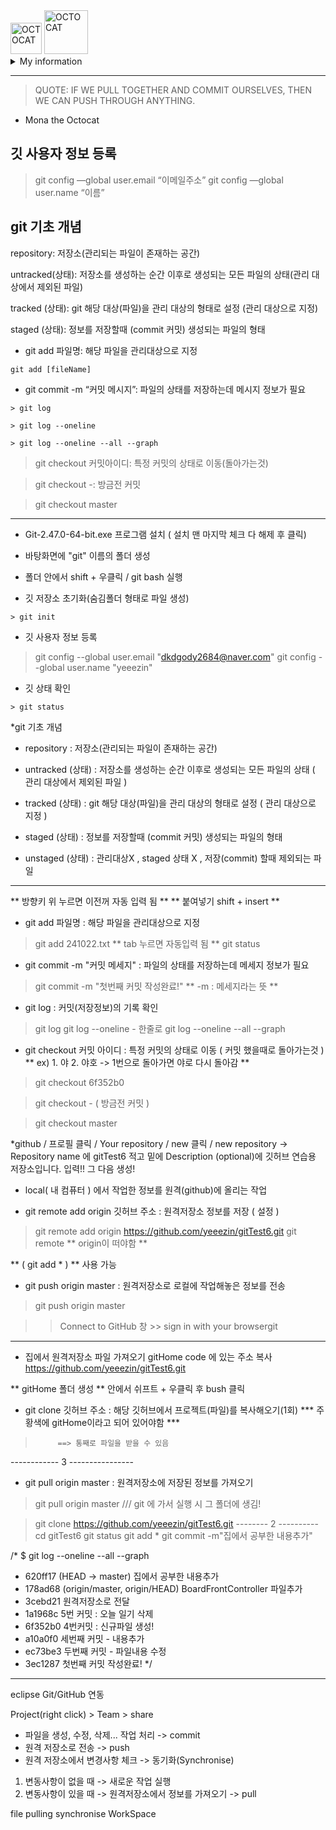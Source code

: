 <!-- Github img -->
<picture>
 <source media="(prefers-color-scheme: dark)" srcset="https://editor.analyticsvidhya.com/uploads/765900ba9-article-200807-github-gitguardbody-text.jpg" width="50">
 <source media="(prefers-color-scheme: light)" srcset="https://github.githubassets.com/assets/GitHub-Mark-ea2971cee799.png" width="50">
 <img alt="OCTOCAT" src="https://github.githubassets.com/assets/GitHub-Mark-ea2971cee799.png" width="50">
</picture>
<!-- Git img -->
<picture>
 <source media="(prefers-color-scheme: dark)" srcset="https://encrypted-tbn0.gstatic.com/images?q=tbn:ANd9GcRms9wSs4B3MX8KyIau9BorTyIpL9L7_I1Mjg&s" width="70">
 <source media="(prefers-color-scheme: light)" srcset="https://encrypted-tbn0.gstatic.com/images?q=tbn:ANd9GcRms9wSs4B3MX8KyIau9BorTyIpL9L7_I1Mjg&s" width="70">
 <img alt="OCTOCAT" src="https://encrypted-tbn0.gstatic.com/images?q=tbn:ANd9GcRms9wSs4B3MX8KyIau9BorTyIpL9L7_I1Mjg&s" width="70">
</picture>

<!-- Collapsed section -->
<details>
<summary>My information</summary>
<!-- Table -->
	
| User Name | User Email |
|----------:|------------------|
|  Insung   |in27sung@gmail.com|

</details>


---
> QUOTE: IF WE PULL TOGETHER AND COMMIT OURSELVES, THEN WE CAN PUSH THROUGH ANYTHING.

- Mona the Octocat


## 깃 사용자 정보 등록

> git config —global user.email “이메일주소”
> git config —global user.name “이름”


## git 기초 개념
repository: 저장소(관리되는 파일이 존재하는 공간)


untracked(상태): 저장소를 생성하는 순간 이후로 생성되는 모든 파일의 상태(관리 대상에서 제외된 파일)

tracked (상태): git 해당 대상(파일)을 관리 대상의 형태로 설정 (관리 대상으로 지정)

staged (상태): 정보를 저장할때 (commit 커밋) 생성되는 파일의 형태

* git add 파일명: 해당 파일을 관리대상으로 지정
```
git add [fileName]
```
* git commit -m “커밋 메시지”: 파일의 상태를 저장하는데 메시지 정보가 필요
```
> git log
```
```
> git log --oneline
```
```
> git log --oneline --all --graph
```
> git checkout 커밋아이디: 특정 커밋의 상태로 이동(돌아가는것)

> git checkout -: 방금전 커밋

> git checkout master

---------------------------------------------------------------------------------------------------------

* Git-2.47.0-64-bit.exe 프로그램 설치 ( 설치 맨 마지막 체크 다 해제 후 클릭)
* 바탕화면에 "git" 이름의 폴더 생성
* 폴더 안에서 shift + 우클릭 / git bash 실행

* 깃 저장소 초기화(숨김폴더 형태로 파일 생성)
```
> git init
```

* 깃 사용자 정보 등록
> git config --global user.email "dkdgody2684@naver.com"
> git config --global user.name "yeeezin"

* 깃 상태 확인
```
> git status
```
*git 기초 개념

- repository : 저장소(관리되는 파일이 존재하는 공간)

- untracked (상태) : 저장소를 생성하는 순간 이후로 생성되는 모든 파일의 상태 ( 관리 대상에서 제외된 파일 )

- tracked (상태) : git 해당 대상(파일)을 관리 대상의 형태로 설정 ( 관리 대상으로 지정 )

- staged (상태) : 정보를 저장할때 (commit 커밋) 생성되는 파일의 형태 

- unstaged (상태) : 관리대상X , staged 상태 X , 저장(commit) 할때 제외되는 파일

--------------------------------------------------------------------------------------------------------

** 방향키 위 누르면 이전꺼 자동 입력 됨 ** 
** 붙여넣기 shift + insert **

* git add 파일명 : 해당 파일을 관리대상으로 지정 
> git add 241022.txt   ** tab 누르면 자동입력 됨 ** 
> git status 

* git commit -m "커밋 메세지" : 파일의 상태를 저장하는데 메세지 정보가 필요 

> git commit -m "첫번째 커밋 작성완료!"
** -m : 메세지라는 뜻 ** 

* git log : 커밋(저장정보)의 기록 확인

> git log
> git log --oneline - 한줄로 
> git log --oneline --all --graph 

* git checkout 커밋 아이디 : 특정 커밋의 상태로 이동 ( 커밋 했을때로 돌아가는것 ) 
	** ex) 1. 야 2. 야호 ->  1번으로 돌아가면 야로 다시 돌아감 ** 

> git checkout 6f352b0 

> git checkout -  ( 방금전 커밋 )

> git checkout master 

*github / 프로필 클릭 / Your repository / new 클릭  /  new repository 
-> Repository name 에 gitTest6 적고 밑에 Description (optional)에 
깃허브 연습용 저장소입니다.  입력!! 그 다음 생성! 

* local( 내 컴퓨터 ) 에서 작업한 정보를 원격(github)에 올리는 작업

* git remote add origin 깃허브 주소 : 원격저장소 정보를 저장 ( 설정 ) 
> git remote add origin https://github.com/yeeezin/gitTest6.git
> git remote  ** origin이 떠야함 **

** ( git add * ) ** 사용 가능

* git push origin master : 원격저장소로 로컬에 작업해놓은 정보를 전송 
> git push origin master

>> Connect to GitHub 창 >> sign in with your browsergit

------------------------------------------------------------------------------------------------------------
- 집에서 원격저장소 파일 가져오기 gitHome
code 에 있는 주소 복사 https://github.com/yeeezin/gitTest6.git    


** gitHome 폴더 생성 ** 
안에서 쉬프트 + 우클릭 후 bush 클릭

* git clone 깃허브 주소 : 해당 깃허브에서 프로젝트(파일)를 복사해오기(1회)
*** 주황색에 gitHome이라고 되어 있어야함 ***

>          ==> 통째로 파일을 받을 수 있음

------------ 3 ----------------
* git pull origin master : 원격저장소에 저장된 정보를 가져오기

> git pull origin master    /// git 에 가서 실행 시 그 폴더에 생김!




> git clone https://github.com/yeeezin/gitTest6.git
-------- 2 ----------
> cd gitTest6
> git status
> git add * 
> git commit -m"집에서 공부한 내용추가"




/* $ git log --oneline --all --graph
* 620ff17 (HEAD -> master) 집에서 공부한 내용추가
* 178ad68 (origin/master, origin/HEAD) BoardFrontController 파일추가
* 3cebd21 원격저장소로 전달
* 1a1968c 5번 커밋 : 오늘 일기 삭제
* 6f352b0 4번커밋 : 신규파일 생성!
* a10a0f0 세번째 커밋 - 내용추가
* ec73be3 두번째 커밋 - 파일내용 수정
* 3ec1287 첫번째 커밋 작성완료! */

---------------------------------------------------------------------------------------------------------

eclipse Git/GitHub 연동 

Project(right click) > Team > share 

- 파일을 생성, 수정, 삭제... 작업 처리 -> commit
- 원격 저장소로 전송 -> push
- 원격 저장소에서 변경사항 체크 -> 동기화(Synchronise)

1) 변동사항이 없을 때 -> 새로운 작업 실행 
2) 변동사항이 있을 때 -> 원격저장소에서 정보를 가져오기 -> pull


file pulling 
synchronise WorkSpace 



